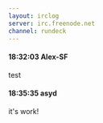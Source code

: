 ```yaml
---
layout: irclog
server: irc.freenode.net
channel: rundeck
---
```


#### 18:32:03 Alex-SF
 test
#### 18:35:35 asyd
 it's work!
